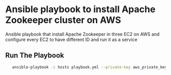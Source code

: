 # Ansible playbook to install Apache Zookeeper cluster on AWS
Ansible playbook that install Apache Zookeeper in three EC2 on AWS and configure every EC2 to have different ID and run it as a service

## Run The Playbook
```sh
   ansible-playbook -i hosts playbook.yml --private-key aws_private_key.pem
```
